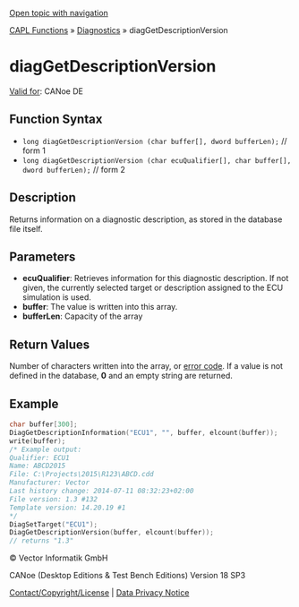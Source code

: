 [Open topic with navigation](../../../../../CANoeDEFamily.htm#Topics/CAPLFunctions/Diagnostics/Functions/CAPLfunctionDiagGetDescriptionVersion.md)

[CAPL Functions](../../CAPLfunctions.md) » [Diagnostics](../CAPLfunctionsDiagnosticsOverview.md) » diagGetDescriptionVersion

# diagGetDescriptionVersion

[Valid for](../../../Shared/FeatureAvailability.md):  CANoe DE

## Function Syntax

- `long diagGetDescriptionVersion (char buffer[], dword bufferLen);` // form 1
- `long diagGetDescriptionVersion (char ecuQualifier[], char buffer[], dword bufferLen);` // form 2

## Description

Returns information on a diagnostic description, as stored in the database file itself.

## Parameters

- **ecuQualifier**: Retrieves information for this diagnostic description. If not given, the currently selected target or description assigned to the ECU simulation is used.
- **buffer**: The value is written into this array.
- **bufferLen**: Capacity of the array

## Return Values

Number of characters written into the array, or [error code](../CAPLfunctionsDiagnosticsErrorCode.md). If a value is not defined in the database, **0** and an empty string are returned.

## Example

```c
char buffer[300];
DiagGetDescriptionInformation("ECU1", "", buffer, elcount(buffer));
write(buffer);
/* Example output:
Qualifier: ECU1
Name: ABCD2015
File: C:\Projects\2015\R123\ABCD.cdd
Manufacturer: Vector
Last history change: 2014-07-11 08:32:23+02:00
File version: 1.3 #132
Template version: 14.20.19 #1
*/
DiagSetTarget("ECU1");
DiagGetDescriptionVersion(buffer, elcount(buffer));
// returns "1.3"
```

© Vector Informatik GmbH

CANoe (Desktop Editions & Test Bench Editions) Version 18 SP3

[Contact/Copyright/License](../../../Shared/ContactCopyrightLicense.md) | [Data Privacy Notice](https://www.vector.com/int/en/company/get-info/privacy-policy/)
